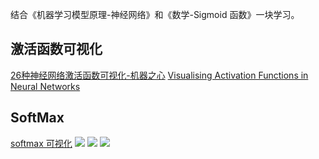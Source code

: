 结合《机器学习模型原理-神经网络》和《数学-Sigmoid 函数》一块学习。
## 激活函数可视化
[26种神经网络激活函数可视化-机器之心](https://www.jiqizhixin.com/articles/2017-10-10-3)
[Visualising Activation Functions in Neural Networks](https://dashee87.github.io/data%20science/deep%20learning/visualising-activation-functions-in-neural-networks/)

## SoftMax
[softmax 可视化](http://neuralnetworksanddeeplearning.com/chap3.html#softmax)
![](./_image/2018-09-30-16-54-12.jpg)
![](./_image/2018-09-30-16-55-40.jpg)
![](./_image/2018-09-30-16-55-59.jpg)


